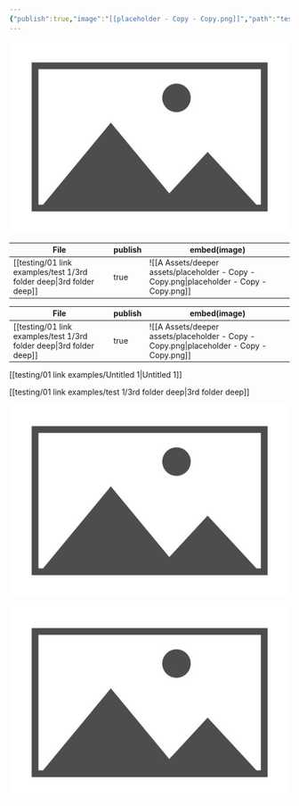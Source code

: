 ```yaml
---
{"publish":true,"image":"[[placeholder - Copy - Copy.png]]","path":"testing/01 link examples/test 1/3rd folder deep.md","permalink":"/testing/01-link-examples/test-1/3rd-folder-deep/","PassFrontmatter":true}
---
```



![placeholder - Copy - Copy.png](../../../A%20Assets/deeper%20assets/placeholder%20-%20Copy%20-%20Copy.png)


| File                                                                    | publish | embed(image)                                                                             |
| ----------------------------------------------------------------------- | ------- | ---------------------------------------------------------------------------------------- |
| [[testing/01 link examples/test 1/3rd folder deep\|3rd folder deep]] | true    | ![[A Assets/deeper assets/placeholder - Copy - Copy.png\|placeholder - Copy - Copy.png]] |



| File                                                                    | publish | embed(image)                                                                             |
| ----------------------------------------------------------------------- | ------- | ---------------------------------------------------------------------------------------- |
| [[testing/01 link examples/test 1/3rd folder deep\|3rd folder deep]] | true    | ![[A Assets/deeper assets/placeholder - Copy - Copy.png\|placeholder - Copy - Copy.png]] |

[[testing/01 link examples/Untitled 1\|Untitled 1]] 

[[testing/01 link examples/test 1/3rd folder deep\|3rd folder deep]]

![../../../A Assets/deeper assets/placeholder - Copy - Copy.png|test text](../../../A%20Assets/deeper%20assets/placeholder%20-%20Copy%20-%20Copy.png)


![A Assets/deeper assets/placeholder - Copy - Copy.png|placeholder - Copy - Copy.png](../../../A%20Assets/deeper%20assets/placeholder%20-%20Copy%20-%20Copy.png)

